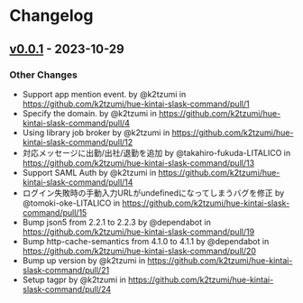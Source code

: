 # Changelog

## [v0.0.1](https://github.com/k2tzumi/hue-kintai-slask-command/commits/v0.0.1) - 2023-10-29
### Other Changes
- Support app mention event. by @k2tzumi in https://github.com/k2tzumi/hue-kintai-slask-command/pull/1
- Specify the domain. by @k2tzumi in https://github.com/k2tzumi/hue-kintai-slask-command/pull/4
- Using library job broker by @k2tzumi in https://github.com/k2tzumi/hue-kintai-slask-command/pull/12
- 対応メッセージに出勤/出社/退勤を追加 by @takahiro-fukuda-LITALICO in https://github.com/k2tzumi/hue-kintai-slask-command/pull/13
- Support SAML Auth by @k2tzumi in https://github.com/k2tzumi/hue-kintai-slask-command/pull/14
- ログイン失敗時の手動入力URLがundefinedになってしまうバグを修正 by @tomoki-oke-LITALICO in https://github.com/k2tzumi/hue-kintai-slask-command/pull/15
- Bump json5 from 2.2.1 to 2.2.3 by @dependabot in https://github.com/k2tzumi/hue-kintai-slask-command/pull/19
- Bump http-cache-semantics from 4.1.0 to 4.1.1 by @dependabot in https://github.com/k2tzumi/hue-kintai-slask-command/pull/20
- Bump up version by @k2tzumi in https://github.com/k2tzumi/hue-kintai-slask-command/pull/21
- Setup tagpr by @k2tzumi in https://github.com/k2tzumi/hue-kintai-slask-command/pull/24

